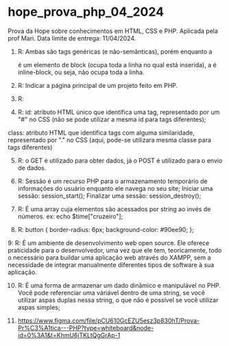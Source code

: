 # hope_prova_php_04_2024

Prova da Hope sobre conhecimentos em HTML, CSS e PHP. Aplicada pela prof Mari. Data limite de entrega: 11/04/2024.

1. R: Ambas são tags genéricas (e não-semânticas), porém enquanto a <div> é um elemento de block (ocupa toda a linha no qual está inserida), a <span> é inline-block, ou seja, não ocupa toda a linha.

2. R: Indicar a página principal de um projeto feito em PHP.

3. R: <head>
      <meta charset="UTF-8">
      <meta name="viewport" content="width=device-width, initial-scale=1.0">
      <title>Prova PHP</title>
      <link rel="stylesheet" href="./style.css">
    </head>

4. R: id: atributo HTML único que identifica uma tag, representado por um "#" no CSS (não se pode utilizar a mesma id para  tags diferentes);

class: atributo HTML que identifica tags com alguma similaridade, representado por "." no CSS (aqui, pode-se utilizara mesma classe para tags diferentes)

5. R: o GET é utilizado para obter dados, já o POST é utilizado para o envio de dados.

6. R: Sessão é um recurso PHP para o armazenamento temporário de informações do usuário enquanto ele navega no seu site;
Iniciar uma sessão: session_start(); Finalizar uma sessão: session_destroy();

7. R: É uma array cuja elementos são acessados por string ao invés de números. 
ex: echo $time["cruzeiro"];

8. R: button {
  border-radius: 6px;
  background-color: #90ee90;
};

9: R: É um ambiente de desenvolvimento web open source. Ele oferece praticidade para o desenvolvedor, uma vez que ele tem, teoricamente, todo o necessário para buildar uma aplicação web através do XAMPP, sem a necessidade de integrar manualmente diferentes tipos de software à sua aplicação.

10. R: É uma forma de armazenar um dado dinâmico e manipulável no PHP. Você pode referenciar uma váriável dentro de uma string, se você utilizar aspas duplas nessa string, o que não é possível se você utilizar aspas simples;

11. https://www.figma.com/file/pCU610GcEZU5esz3p830hT/Prova-Pr%C3%A1tica---PHP?type=whiteboard&node-id=0%3A1&t=KhmU6jTKLtQgGrAp-1